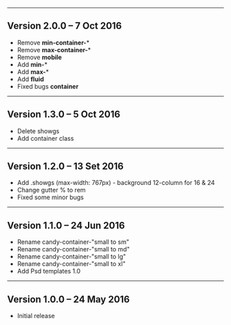--------------------------------------------------------------------------
Version 2.0.0 – 7 Oct 2016
--------------------------------------------------------------------------

- Remove **min-container-***
- Remove **max-container-***
- Remove **mobile**
- Add **min-***
- Add **max-***
- Add **fluid**
- Fixed bugs **container**

--------------------------------------------------------------------------
Version 1.3.0 – 5 Oct 2016
--------------------------------------------------------------------------

 - Delete showgs
 - Add container class

--------------------------------------------------------------------------
Version 1.2.0 – 13 Set 2016
--------------------------------------------------------------------------

 - Add .showgs (max-width: 767px) - background 12-column for 16 & 24
 - Change gutter % to rem
 - Fixed some minor bugs

--------------------------------------------------------------------------
Version 1.1.0 – 24 Jun 2016
--------------------------------------------------------------------------

 - Rename candy-container-"small to sm"
 - Rename candy-container-"small to md"
 - Rename candy-container-"small to lg"
 - Rename candy-container-"small to xl"
 - Add Psd templates 1.0

--------------------------------------------------------------------------
Version 1.0.0 – 24 May 2016
--------------------------------------------------------------------------

 - Initial release